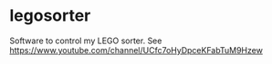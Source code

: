 # legosorter
Software to control my LEGO sorter. See https://www.youtube.com/channel/UCfc7oHyDpceKFabTuM9Hzew

